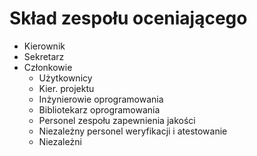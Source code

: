 # Skład zespołu oceniającego
- Kierownik
- Sekretarz
- Członkowie
	- Użytkownicy
	- Kier. projektu
	- Inżynierowie oprogramowania
	- Bibliotekarz oprogramowania
	- Personel zespołu zapewnienia jakości
	- Niezależny personel weryfikacji i atestowanie
	- Niezależni 